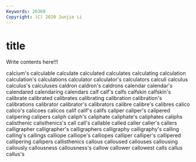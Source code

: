 ```yaml
---
Keywords: 26369
Copyright: (C) 2020 Junjie Li
---
```


# title

Write contents here!!!

calcium's 
calculable 
calculate 
calculated 
calculates
calculating 
calculation 
calculation's 
calculations 
calculator 
calculator's 
calculators 
calculi 
calculus 
calculus's
calculuses 
caldron 
caldron's 
caldrons 
calendar 
calendar's 
calendared 
calendaring 
calendars 
calf
calf's 
calfs 
calfskin 
calfskin's 
calibrate 
calibrated 
calibrates 
calibrating 
calibration 
calibration's
calibrations 
calibrator 
calibrator's 
calibrators 
calibre 
calibre's 
calibres 
calico 
calico's 
calicoes
calicos 
calif 
calif's 
califs 
caliper 
caliper's 
calipered 
calipering 
calipers 
caliph
caliph's 
caliphate 
caliphate's 
caliphates 
caliphs 
calisthenic 
calisthenics's 
call 
call's 
callable
called 
caller 
caller's 
callers 
calligrapher 
calligrapher's 
calligraphers 
calligraphy 
calligraphy's 
calling
calling's 
callings 
calliope 
calliope's 
calliopes 
calliper 
calliper's 
callipered 
callipering 
callipers
callisthenics 
callous 
calloused 
callouses 
callousing 
callously 
callousness 
callousness's 
callow 
callower
callowest 
calls 
callus 
callus's 
